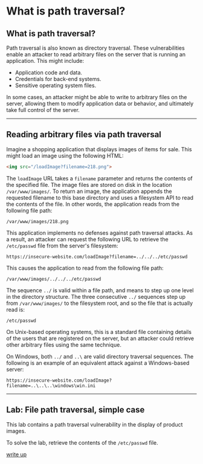 # What is path traversal?

## What is path traversal?

Path traversal is also known as directory traversal. These vulnerabilities enable an attacker to read arbitrary files on the server that is running an application. This might include:

- Application code and data.
- Credentials for back-end systems.
- Sensitive operating system files.

In some cases, an attacker might be able to write to arbitrary files on the server, allowing them to modify application data or behavior, and ultimately take full control of the server.

---

## Reading arbitrary files via path traversal

Imagine a shopping application that displays images of items for sale. This might load an image using the following HTML:

```html
<img src="/loadImage?filename=218.png">
```

The `loadImage` URL takes a `filename` parameter and returns the contents of the specified file. The image files are stored on disk in the location `/var/www/images/`. To return an image, the application appends the requested filename to this base directory and uses a filesystem API to read the contents of the file. In other words, the application reads from the following file path:

```text
/var/www/images/218.png
```

This application implements no defenses against path traversal attacks. As a result, an attacker can request the following URL to retrieve the `/etc/passwd` file from the server's filesystem:

```text
https://insecure-website.com/loadImage?filename=../../../etc/passwd
```

This causes the application to read from the following file path:

```text
/var/www/images/../../../etc/passwd
```

The sequence `../` is valid within a file path, and means to step up one level in the directory structure. The three consecutive `../` sequences step up from `/var/www/images/` to the filesystem root, and so the file that is actually read is:

```text
/etc/passwd
```

On Unix-based operating systems, this is a standard file containing details of the users that are registered on the server, but an attacker could retrieve other arbitrary files using the same technique.

On Windows, both `../` and `..\` are valid directory traversal sequences. The following is an example of an equivalent attack against a Windows-based server:

```text
https://insecure-website.com/loadImage?filename=..\..\..\windows\win.ini
```

---

## Lab: File path traversal, simple case

This lab contains a path traversal vulnerability in the display of product images.

To solve the lab, retrieve the contents of the `/etc/passwd` file.

[write up](01_Lab_File_path_traversal_simple_case.md)

